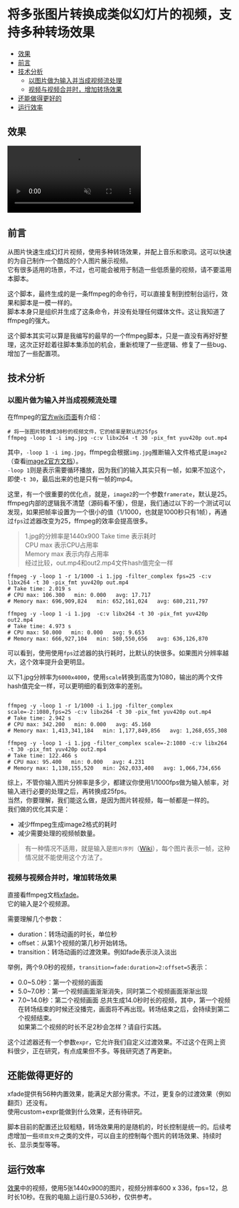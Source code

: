 # 将多张图片转换成类似幻灯片的视频，支持多种转场效果

- [效果](#效果)
- [前言](#前言)
- [技术分析](#技术分析)
  - [以图片做为输入并当成视频流处理](#以图片做为输入并当成视频流处理)
  - [视频与视频合并时，增加转场效果](#视频与视频合并时增加转场效果)
- [还能做得更好的](#还能做得更好的)
- [运行效率](#运行效率)

## 效果

<video src="https://github.com/jifengg/ffmpeg-script/assets/17020523/fb0c9182-9161-4692-8884-a5faa98a3abd" controls autoplay muted>你的浏览器不支持播放视频</video>

## 前言

从图片快速生成幻灯片视频，使用多种转场效果，并配上音乐和歌词。这可以快速的为自己制作一个酷炫的个人图片展示视频。  
它有很多适用的场景，不过，也可能会被用于制造一些低质量的视频，请不要滥用本脚本。

这个脚本，最终生成的是一条ffmpeg的命令行，可以直接复制到控制台运行，效果和脚本是一模一样的。  
脚本本身只是组织并生成了这条命令，并没有处理任何媒体文件。这让我知道了ffmpeg的强大。

这个脚本其实可以算是我编写的最早的一个ffmpeg脚本，只是一直没有再好好整理，这次正好趁着往脚本集添加的机会，重新梳理了一些逻辑、修复了一些bug、增加了一些配置项。

## 技术分析

### 以图片做为输入并当成视频流处理

在ffmpeg的[官方wiki页面](https://trac.ffmpeg.org/wiki/Slideshow#Singleimage)有介绍：

```shell
# 将一张图片转换成30秒的视频文件，它的帧率是默认的25fps
ffmpeg -loop 1 -i img.jpg -c:v libx264 -t 30 -pix_fmt yuv420p out.mp4
```

其中，`-loop 1 -i img.jpg`，ffmpeg会根据`img.jpg`推断输入文件格式是`image2`（查看[image2官方文档](https://ffmpeg.org/ffmpeg-formats.html#image2-1)）。  
`-loop 1`则是表示需要循环播放，因为我们的输入其实只有一帧，如果不加这个，即使`-t 30`，最后出来的也是只有一帧的mp4。

这里，有一个很重要的优化点，就是，`image2`的一个参数`framerate`，默认是25。  
ffmpeg内部的逻辑我不清楚（源码看不懂），但是，我们通过以下的一个测试可以发现，如果把帧率设置为一个很小的值（1/1000，也就是1000秒只有1帧），再通过`fps`过滤器改变为25，ffmpeg的效率会提高很多。

> 1.jpg的分辨率是1440x900
> Take time 表示耗时  
> CPU max 表示CPU占用率  
> Memory max 表示内存占用率  
> 经过比较，out.mp4和out2.mp4文件hash值完全一样

```shell
ffmpeg -y -loop 1 -r 1/1000 -i 1.jpg -filter_complex fps=25 -c:v libx264 -t 30 -pix_fmt yuv420p out.mp4
# Take time: 2.019 s
# CPU max: 106.300   min: 0.000   avg: 17.717
# Memory max: 696,909,824   min: 652,161,024   avg: 680,211,797

ffmpeg -y -loop 1 -i 1.jpg  -c:v libx264 -t 30 -pix_fmt yuv420p out2.mp4
# Take time: 4.973 s
# CPU max: 50.000   min: 0.000   avg: 9.653
# Memory max: 666,927,104   min: 580,550,656   avg: 636,126,870
```

可以看到，使用使用`fps`过滤器的执行耗时，比默认的快很多。如果图片分辨率越大，这个效率提升会更明显。

以下1.jpg分辨率为`6000x4000`，使用`scale`转换到高度为1080，输出的两个文件hash值完全一样，可以更明细的看到效率的差别。

```shell

ffmpeg -y -loop 1 -r 1/1000 -i 1.jpg -filter_complex scale=-2:1080,fps=25 -c:v libx264 -t 30 -pix_fmt yuv420p out.mp4
# Take time: 2.942 s
# CPU max: 342.200   min: 0.000   avg: 45.160
# Memory max: 1,413,341,184   min: 1,177,849,856   avg: 1,268,655,308

ffmpeg -y -loop 1 -i 1.jpg -filter_complex scale=-2:1080 -c:v libx264 -t 30 -pix_fmt yuv420p out2.mp4
# Take time: 122.466 s
# CPU max: 95.400   min: 0.000   avg: 4.231
# Memory max: 1,138,155,520   min: 262,033,408   avg: 1,066,734,656
```

综上，不管你输入图片分辨率是多少，都建议你使用1/1000fps做为输入帧率，对输入进行必要的处理之后，再转换成25fps。  
当然，你要理解，我们能这么做，是因为图片转视频，每一帧都是一样的。  
我们做的优化其实是：
- 减少ffmpeg生成image2格式的耗时
- 减少需要处理的视频帧数量。

> 有一种情况不适用，就是输入是`图片序列`（[Wiki](https://trac.ffmpeg.org/wiki/Slideshow#Sequential)），每个图片表示一帧，这种情况就不能使用这个方法了。

### 视频与视频合并时，增加转场效果

直接看ffmpeg文档[xfade](https://ffmpeg.org/ffmpeg-filters.html#xfade)。  
它的输入是2个视频源。

需要理解几个参数：
- duration：转场动画的时长，单位秒
- offset：从第1个视频的第几秒开始转场。
- transition：转场动画的过渡效果。例如fade表示淡入淡出
  
举例，两个9.0秒的视频，`transition=fade:duration=2:offset=5`表示：
- 0.0~5.0秒：第一个视频的画面
- 5.0~7.0秒：第一个视频画面渐渐消失，同时第二个视频画面渐渐出现
- 7.0~14.0秒：第二个视频画面
总共生成14.0秒时长的视频，其中，第一个视频在转场结束的时候还没播完，画面将不再出现。转场结束之后，会持续到第二个视频结束。  
如果第二个视频的时长不足2秒会怎样？请自行实践。

这个过滤器还有一个参数`expr`，它允许我们自定义过渡效果。不过这个在网上资料很少，正在研究，有点成果但不多。等我研究透了再更新。

## 还能做得更好的

xfade提供有56种内置效果，能满足大部分需求。不过，更复杂的过渡效果（例如翻页）还没有。  
使用custom+expr能做到什么效果，还有待研究。

脚本目前的配置还比较粗糙，转场效果用的是随机的，时长控制是统一的。后续考虑增加一些`项目文件`之类的文件，可以自主的控制每个图片的转场效果、持续时长、显示类型等等。

## 运行效率

[效果](#效果)中的视频，使用5张1440x900的图片，视频分辨率600 x 336，fps=12，总时长10秒。在我的电脑上运行是0.536秒，仅供参考。
